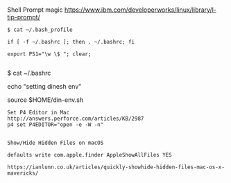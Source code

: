 # 

Shell Prompt magic
https://www.ibm.com/developerworks/linux/library/l-tip-prompt/

~~~~~~~~~~~~~~~~~~~~~~
$ cat ~/.bash_profile

if [ -f ~/.bashrc ]; then . ~/.bashrc; fi

export PS1="\w \$ "; clear;


~~~~~~~~~~~~~~~~~~~~~~
$ cat ~/.bashrc

echo "setting dinesh env"

source $HOME/din-env.sh


~~~~~~~~~~~~~~~~~~~~~~
Set P4 Editor in Mac
http://answers.perforce.com/articles/KB/2987
p4 set P4EDITOR="open -e -W -n"


Show/Hide Hidden Files on macOS 

defaults write com.apple.finder AppleShowAllFiles YES

https://ianlunn.co.uk/articles/quickly-showhide-hidden-files-mac-os-x-mavericks/
